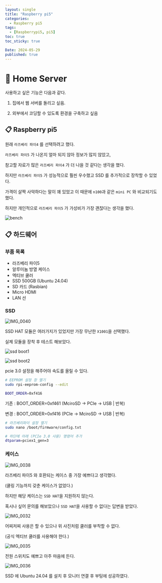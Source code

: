 ```yaml
---
layout: single
title: "Raspberry pi5"
categories:
  - Raspberry pi5
tags:
  - [Raspberrypi5, pi5]
toc: true
toc_sticky: true

Date: 2024-05-29
published: true
---
```


# 📌 Home Server
사용하고 싶은 기능은 다음과 같다.

1. 집에서 웹 서버를 돌리고 싶음.

2. 외부에서 코딩할 수 있도록 환경을 구축하고 싶음

## 📋 Raspberry pi5
원래 `라즈베리 파이4` 를 선택하려고 했다.

`라즈베리 파이5` 가 나온지 얼마 되지 않아 정보가 많지 않았고,

참고할 자료가 많은 `라즈베리 파이4` 가 더 나을 것 같다는 생각을 했다.

하지만 `라즈베리 파이5` 가 성능적으로 훨씬 우수했고 SSD 를 추가적으로 장착할 수 있었다.

가격이 살짝 사악하다는 말이 꽤 있었고 이 때문에 `n100`과 같은 `mini PC` 와 비교되기도 했다.

하지만 개인적으로 `라즈베리 파이5` 가 가성비가 가장 괜찮다는 생각을 했다.

![bench](https://github.com/GonoBae/GonoBae.github.io/assets/87271529/046ed20f-58b9-42f3-b99a-aa1a5e3cfaa5)

## 📋 하드웨어
### 부품 목록
- 라즈베리 파이5
- 알루미늄 방열 케이스
- 엑티브 쿨러
- SSD 500GB (Ubuntu 24.04)
- SD 카드 (Rasbian)
- Micro HDMI
- LAN 선

### SSD
![IMG_0040](https://github.com/GonoBae/GonoBae.github.io/assets/87271529/67bc4e7b-48ee-4798-bd10-8b35f92b3400)

SSD HAT 모듈은 여러가지가 있었지만 가장 무난한 `X1001`을 선택했다.

실제 모듈을 장착 후 테스트 해보았다.

![ssd boot1](https://github.com/GonoBae/GonoBae.github.io/assets/87271529/8bfb84ef-b0b1-49a3-9cc4-754baee5fe03)

![ssd boot2](https://github.com/GonoBae/GonoBae.github.io/assets/87271529/f82f8935-e31c-49e3-a9e7-2ca02b2d3a46)

pcie 3.0 설정을 해주어야 속도를 올릴 수 있다.

```bash
# EEPROM 설정 창 열기
sudo rpi-eeprom-config --edit

BOOT_ORDER=0xf416
```
기존 : BOOT_ORDER=0xf461 (MciroSD -> PCIe -> USB | 반복)

변경 : BOOT_ORDER=0xf416 (PCIe -> MciroSD -> USB | 반복)


```bash
# 라즈베리파이 설정 열기
sudo nano /boot/firmware/config.txt

# 하단에 아래 (PCIe 3.0 사용) 명령어 추가
dtparam=pciex1_gen=3
```

### 케이스
![IMG_0038](https://github.com/GonoBae/GonoBae.github.io/assets/87271529/ec5cf9c5-955d-43a3-b4b8-ed3890ad0dbc)

라즈베리 파이5 와 호환되는 케이스 중 가장 예쁘다고 생각했다.

(쿨링 기능까지 갖춘 케이스가 없었다.)

하지만 해당 케이스는 `SSD HAT`을 지원하지 않는다.

혹시나 싶어 문의를 해보았으나 `SSD HAT`을 사용할 수 없다는 답변을 받았다.

![IMG_0032](https://github.com/GonoBae/GonoBae.github.io/assets/87271529/4c488bde-9c3e-41f4-84da-08ac17e8f360)

어찌저찌 사용은 할 수 있으나 위 사진처럼 쿨러를 부착할 수 없다.

(공식 엑티브 쿨러를 사용해야 한다.)

![IMG_0035](https://github.com/GonoBae/GonoBae.github.io/assets/87271529/321972e2-e8e1-4d36-a8da-015dabaf1959)

전원 스위치도 예쁘고 아주 마음에 든다.

![IMG_0036](https://github.com/GonoBae/GonoBae.github.io/assets/87271529/b3f1839a-d3d2-4529-ad7b-8469257216e0)

SSD 에 Ubuntu 24.04 를 설치 후 모니터 연결 후 부팅에 성공하였다.

